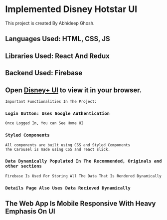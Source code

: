 # Implemented Disney Hotstar UI

This project is created By Abhideep Ghosh.

## Languages Used: HTML, CSS, JS

## Libraries Used: React And Redux

## Backend Used: Firebase

## Open [Disney+ UI](https://disneyplus-clone-eeebc.web.app/) to view it in your browser.

    Important Functionalities In The Project:

### `Login Button: Uses Google Authentication`

    Once Logged In, You can See Home UI

### `Styled Components`

    All components are built using CSS and Styled Components
    The Carousel is made using CSS and react slick.

### `Data Dynamically Populated In The Recommended, Originals and other sections`

    Firebase Is Used For Storing All The Data That Is Rendered Dynamically

### `Details Page Also Uses Data Recieved Dynamically`

## The Web App Is Mobile Responsive With Heavy Emphasis On UI